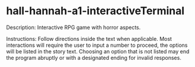 # hall-hannah-a1-interactiveTerminal
Description:
Interactive RPG game with horror aspects.

Instructions:
Follow directions inside the text when applicable. Most interactions will require the user to input a number to proceed, the options will be listed in the story text. 
Choosing an option that is not listed may end the program abruptly or with a designated ending for invalid responses.
